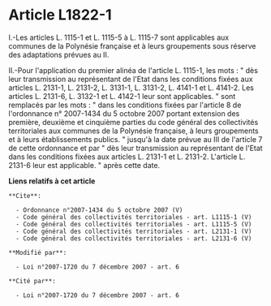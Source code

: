 # Article L1822-1

I.-Les articles L. 1115-1 et L. 1115-5 à L. 1115-7 sont applicables aux communes de la Polynésie française et à leurs
groupements sous réserve des adaptations prévues au II. 

II.-Pour l'application du premier alinéa de l'article L. 1115-1, les mots : " dès leur transmission au représentant de l'Etat
dans les conditions fixées aux articles L. 2131-1, L. 2131-2, L. 3131-1, L. 3131-2, L. 4141-1 et L. 4141-2. Les articles L.
2131-6, L. 3132-1 et L. 4142-1 leur sont applicables. " sont remplacés par les mots : " dans les conditions fixées par
l'article 8 de l'ordonnance n° 2007-1434 du 5 octobre 2007 portant extension des première, deuxième et cinquième parties du
code général des collectivités territoriales aux communes de la Polynésie française, à leurs groupements et à leurs
établissements publics. " jusqu'à la date prévue au III de l'article 7 de cette ordonnance et par " dès leur transmission au
représentant de l'Etat dans les conditions fixées aux articles L. 2131-1 et L. 2131-2. L'article L. 2131-6 leur est
applicable. " après cette date.

**Liens relatifs à cet article**

	**Cite**:

	  - Ordonnance n°2007-1434 du 5 octobre 2007 (V)
	  - Code général des collectivités territoriales - art. L1115-1 (V)
	  - Code général des collectivités territoriales - art. L1115-5 (V)
	  - Code général des collectivités territoriales - art. L2131-1 (V)
	  - Code général des collectivités territoriales - art. L2131-6 (V)

	**Modifié par**:

	  - Loi n°2007-1720 du 7 décembre 2007 - art. 6

	**Cité par**:

	  - Loi n°2007-1720 du 7 décembre 2007 - art. 6
